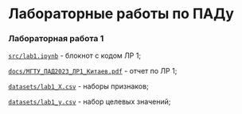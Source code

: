 # Лабораторные работы по ПАДу

### Лабораторная работа 1

[`src/lab1.ipynb`](src/lab1.ipynb) - блокнот с кодом ЛР 1;

[`docs/МГТУ_ПАД2023_ЛР1_Китаев.pdf`](docs/МГТУ_ПАД2023_ЛР1_Китаев.pdf) - отчет по ЛР 1;

[`datasets/lab1_X.csv`](datasets/lab1_X.csv) - наборы признаков;

[`datasets/lab1_y.csv`](datasets/lab1_y.csv) - набор целевых значений;
